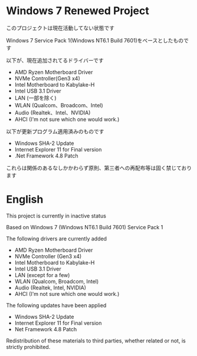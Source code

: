 # Windows 7 Renewed Project

このプロジェクトは現在活動してない状態です

Windows 7 Service Pack 1(Windows NT6.1 Build 7601)をベースとしたものです

以下が、現在追加されてるドライバーです
* AMD Ryzen Motherboard Driver
* NVMe Controller(Gen3 x4)
* Intel Motherboard to Kabylake-H
* Intel USB 3.1 Driver
* LAN (一部を除く)
* WLAN (Qualcom、Broadcom、Intel)
* Audio (Realtek、Intel、NVIDIA)
* AHCI (I'm not sure which one would work.)

以下が更新プログラム適用済みのものです
* Windows SHA-2 Update
* Internet Explorer 11 for Final version
* .Net Framework 4.8 Patch

これらは関係のあるなしかかわらず原則、第三者への再配布等は固く禁じております

# English
This project is currently in inactive status

Based on Windows 7 (Windows NT6.1 Build 7601) Service Pack 1

The following drivers are currently added
* AMD Ryzen Motherboard Driver
* NVMe Controller (Gen3 x4)
* Intel Motherboard to Kabylake-H
* Intel USB 3.1 Driver
* LAN (except for a few)
* WLAN (Qualcom, Broadcom, Intel)
* Audio (Realtek, Intel, NVIDIA)
* AHCI (I'm not sure which one would work.)

The following updates have been applied
* Windows SHA-2 Update
* Internet Explorer 11 for Final version
* Net Framework 4.8 Patch

Redistribution of these materials to third parties, whether related or not, is strictly prohibited.

